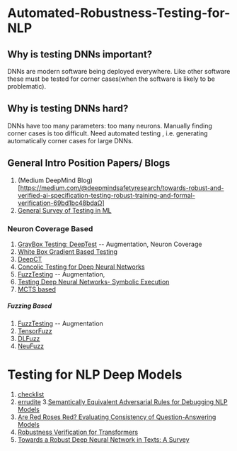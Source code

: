 # Automated-Robustness-Testing-for-NLP
## Why is testing DNNs important?
DNNs are modern software being deployed everywhere. Like other software these must be tested for corner cases(when the software is likely to be problematic). 
## Why is testing DNNs hard?
DNNs have too many parameters: too many neurons. Manually finding corner cases is too difficult. Need automated testing , i.e. generating automatically corner cases for large DNNs. 

## General Intro Position Papers/ Blogs
1. (Medium DeepMind Blog)[https://medium.com/@deepmindsafetyresearch/towards-robust-and-verified-ai-specification-testing-robust-training-and-formal-verification-69bd1bc48bdaΩ]
2. [General Survey of Testing in ML](https://ieeexplore.ieee.org/stamp/stamp.jsp?tp=&arnumber=9000651)
### Neuron Coverage Based 
  1. [GrayBox Testing: DeepTest](https://arxiv.org/pdf/1708.08559.pdf) -- Augmentation, Neuron Coverage
  2. [White Box Gradient Based Testing](https://arxiv.org/abs/1705.06640)
  3. [DeepCT](https://ieeexplore.ieee.org/stamp/stamp.jsp?tp=&arnumber=8668044)
  4. [Concolic Testing for Deep Neural Networks](http://qav.comlab.ox.ac.uk/papers/swr+18.pdf)
  5. [FuzzTesting](https://www.comp.nus.edu.sg/~abhik/pdf/ICSE20_Sensei.pdf) -- Augmentation,
  6. [Testing Deep Neural Networks- Symbolic Execution](https://arxiv.org/abs/1803.04792)
  7. [MCTS based](https://arxiv.org/abs/1710.07859)
  
##### Fuzzing Based 
1.  [FuzzTesting](https://www.comp.nus.edu.sg/~abhik/pdf/ICSE20_Sensei.pdf) -- Augmentation
2. [TensorFuzz](http://proceedings.mlr.press/v97/odena19a/odena19a.pdf)
3. [DLFuzz](https://arxiv.org/pdf/1808.09413.pdf)
4. [NeuFuzz](https://wcventure.github.io/FuzzingPaper/Paper/Access19_NeuFuzz%20.pdf)
# Testing for NLP Deep Models 
1. [checklist](https://homes.cs.washington.edu/~marcotcr/acl20_checklist.pdf)
2. [errudite](https://homes.cs.washington.edu/~marcotcr/acl19_errudite.pdf)
3.[Semantically Equivalent Adversarial Rules
for Debugging NLP Models](https://homes.cs.washington.edu/~marcotcr/acl18.pdf)
3. [Are Red Roses Red?
Evaluating Consistency of Question-Answering Models](https://homes.cs.washington.edu/~marcotcr/acl19_implication.pdf)
4. [Robustness Verification for Transformers](https://arxiv.org/pdf/2002.06622.pdf)
5. [Towards a Robust Deep Neural Network in
Texts: A Survey](https://arxiv.org/pdf/1902.07285.pdf)

